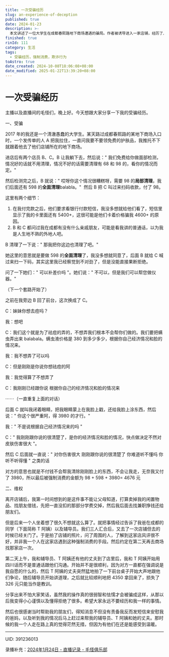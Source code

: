 ```yaml
---
title: 一次受骗经历
slug: an-experience-of-deception
published: true
date: 2024-01-23
description: >-
  本文讲述了一位大学生在成都春熙路地下商场遭遇的骗局。作者被诱导进入一家店铺，经历了从免费面部检测到被迫支付高额费用的过程。在被骗后，作者通过寻求帮助，最终成功追回了大部分损失。这次经历让作者学会了更加小心谨慎，并感激那些在困难时刻给予帮助的人。文章旨在提醒读者警惕类似的消费陷阱。
finished: true
rinId: 111
category: 生活
tags:
  - 受骗经历，强制消费，欺诈行为
toAstro: true
date_created: 2024-10-08T18:06:08+08:00
date_modified: 2025-01-22T13:39:20+08:00
---
```


# 一次受骗经历

主播以及直播间的毛怪们，晚上好。今天想跟大家分享一下我的受骗经历。

一、受骗

2017 年的我还是一个清澈愚蠢的大学生。某天路过成都春熙路的某地下商场入口时，一个发传单的人 A 把我拉住，一直问我要不要领免费的护肤品，我推托不下就跟着他去了他们店铺所在的地下商场。

进店后有两个店员 B、C。B 让我躺下去，然后说：" 我们免费给你做面部检测，情况好的话就不用清理，情况不好的话需要清理有 68 和 98 的，看你的情况而定。"

然后检测完之后，B 就说：" 哎呀你这个情况很糟糕呀，需要 98 的**局部清理**，我们后面还有 598 的**全面清理**balabla。"  然后 B 把 C 叫过来扫码收款，付了 98。

这里有两个细节：

1. 在我付完款之后，他们要求看银行付款短信，我没多想就给他们看了，短信里显示了我的卡里面还有 5400+，这很可能是他们卡着价格骗我 4600+ 的原因。
2. B 和 C 都问过我在成都有没有什么亲戚朋友，可能是看我讲的普通话，以为我是人生地不熟的外地人吧。

B 清理了一下说：" 那我把你这边也清理了吧。"

她这里的意思就是要做 598 的**全面清理**了，我没多想就同意了，后面 B 就给 C 喊过来扫一下码，其实这里我已经察觉到不对劲了，但是没能直接果断拒绝。

问了一下她们：" 可以补差价吗 "。她们说：" 不可以，但是我们可以帮您做仪器。"

（下一个套路开始了）

之前在我旁边 B 回了前台，这次换成了 C。

C：妹妹你想去痘吗？

我：想吧

C：我们这个就是为了祛痘的弄的，不想弄我们根本不会帮你们做的。我们要把螨虫弄出来 balabala。螨虫液价格是 380 到多少多少，根据你自己经济情况和脸的情况来。

我：我不想弄了可以吗

C：但是刚刚是你说你想祛痘的阿

我：我觉得算了不想弄了

C：我刚刚已经跟你说 根据你自己的经济情况和脸的情况来

⋯⋯（一直重复上面的对话）

后面 C 就叫我闭着眼睛，把我眼睛蒙上在我脸上戳，还给我脸上涂东西，然后说：" 你这个很严重阿，得 3980 的才行。"

我：" 不是说根据自己经济情况来的吗 "

C：" 我刚刚跟你说的很清楚了，是你的经济情况和脸的情况，快点做决定不然对皮肤伤害很大 "。

然后 C 后面就一直说：" 对你伤害很大 刚刚跟你说的很清楚了 你难道听不懂吗 你听不听得懂 " 之类的话

对方的意思也就是不付钱不会帮我清除刚刚脸上的东西，不会让我走，无奈我又付了 3980，所以最后被强制消费的金额为 98 + 598 + 3980= 4676 元

二、维权

离开店铺后，我第一时间想到的是这件事不能让父母知道，打算卖掉我的闲置物品、找朋友借钱，先把一直没扣的那部分学费交掉，然后我后面去找兼职挣钱还给朋友们。

但是后来一个人坐着想了很久不想就这么算了。就把事情经过告诉了我爸在成都的同学（下面简称 T 阿姨）以及辅导员。我们三人汇合后，又去了一次店铺但去的时候已经关门了。于是拍了店铺的照片，问了周围的人，了解到这家店风评很不好，并非我一个人在这家店遇到这种强制消费的手段。然后约定在第二天再去商场找那家店一次。

第二天上午，我和辅导员、T 阿姨还有他的丈夫到了店里后，我和 T 阿姨开始用四川话而不是普通话跟他们沟通。开始并不是很顺利，因为对方一直都在强调说是我自愿的什么的，然后 T 阿姨的丈夫突然猛地拍了一下前台桌子开始大声地跟他们争论，随后辅导员开始讲道理，之后就比较顺利地把 4350 拿回来了，损失了 326 元只能当作是教训。

分享出来不怕大家笑话，虽然我的操作真的很弱智和怯懦才会被骗成这样，从那以后我变得小心谨慎以及懂得拒绝了很多。希望大家永远不要经历和我一样的事情。

然后也很感谢当时帮助我的朋友们，得知消息不但没有责备我反而发短信来安慰我的爸妈，以及听到我的情况后马上赶过来帮我的辅导员、T 阿姨和她的丈夫。那时候的我一个人走在路上真的觉得茫然无措，但因为有他们在还是能感受到温暖。

---

UID: 391236013

录播补充：[2024年1月24日 - 直播记录 - 毛怪俱乐部](https://song.2550505.com/livestreams?date=2024-01-24)
